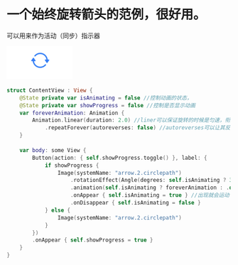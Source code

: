 # 一个始终旋转箭头的范例，很好用。

可以用来作为活动（同步）指示器

![Pasted Graphic.png](%E4%B8%80%E4%B8%AA%E5%A7%8B%E7%BB%88%E6%97%8B%E8%BD%AC%E7%AE%AD%E5%A4%B4%E7%9A%84%E8%8C%83%E4%BE%8B%EF%BC%8C%E5%BE%88%E5%A5%BD%E7%94%A8%E3%80%82%2087f77c3ea11844998f9f047f89c9f28a/Pasted_Graphic.png)

```swift
struct ContentView : View {
    @State private var isAnimating = false //控制动画的状态，
    @State private var showProgress = false //控制是否显示动画
    var foreverAnimation: Animation {
        Animation.linear(duration: 2.0) //liner可以保证旋转的时候是匀速，衔接顺畅
            .repeatForever(autoreverses: false) //autoreverses可以让其反向旋转
    }

    var body: some View {
        Button(action: { self.showProgress.toggle() }, label: {
            if showProgress {
                Image(systemName: "arrow.2.circlepath")
                    .rotationEffect(Angle(degrees: self.isAnimating ? 360 : 0.0))
                    .animation(self.isAnimating ? foreverAnimation : .default)
                    .onAppear { self.isAnimating = true } //出现就会运动
                    .onDisappear { self.isAnimating = false }
            } else {
                Image(systemName: "arrow.2.circlepath")
            }
        })
        .onAppear { self.showProgress = true }
    }
}
```